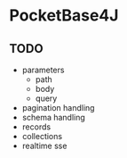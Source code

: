 # PocketBase4J

## TODO

- parameters
    - path
    - body
    - query
- pagination handling
- schema handling
- records
- collections
- realtime sse

